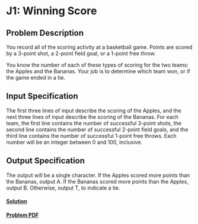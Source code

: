 # J1: Winning Score

## Problem Description
You record all of the scoring activity at a basketball game. Points are scored by a 3-point shot, a
2-point field goal, or a 1-point free throw.

You know the number of each of these types of scoring for the two teams: the Apples and the
Bananas. Your job is to determine which team won, or if the game ended in a tie.

## Input Specification
The first three lines of input describe the scoring of the Apples, and the next three lines of input
describe the scoring of the Bananas. For each team, the first line contains the number of successful
3-point shots, the second line contains the number of successful 2-point field goals, and the third
line contains the number of successful 1-point free throws. Each number will be an integer between
0 and 100, inclusive.

## Output Specification
The output will be a single character. If the Apples scored more points than the Bananas, output
A. If the Bananas scored more points than the Apples, output B. Otherwise, output T, to indicate a
tie.

#### [Solution](./main.py)
#### [Problem PDF](https://www.cemc.uwaterloo.ca/contests/computing/2019/stage%201/juniorEF.pdf)